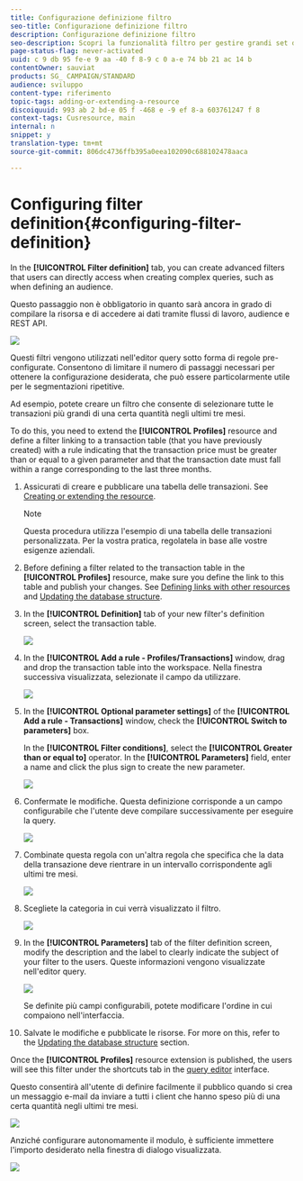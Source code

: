 ```yaml
---
title: Configurazione definizione filtro
seo-title: Configurazione definizione filtro
description: Configurazione definizione filtro
seo-description: Scopri la funzionalità filtro per gestire grandi set di dati.
page-status-flag: never-activated
uuid: c 9 db 95 fe-e 9 aa -40 f 8-9 c 0 a-e 74 bb 21 ac 14 b
contentOwner: sauviat
products: SG_ CAMPAIGN/STANDARD
audience: sviluppo
content-type: riferimento
topic-tags: adding-or-extending-a-resource
discoiquuid: 993 ab 2 bd-e 05 f -468 e -9 ef 8-a 603761247 f 8
context-tags: Cusresource, main
internal: n
snippet: y
translation-type: tm+mt
source-git-commit: 806dc4736ffb395a0eea102090c688102478aaca

---
```



# Configuring filter definition{#configuring-filter-definition}

In the **[!UICONTROL Filter definition]** tab, you can create advanced filters that users can directly access when creating complex queries, such as when defining an audience.

Questo passaggio non è obbligatorio in quanto sarà ancora in grado di compilare la risorsa e di accedere ai dati tramite flussi di lavoro, audience e REST API.

![](assets/custom_resource_filter-definition.png)

Questi filtri vengono utilizzati nell'editor query sotto forma di regole pre-configurate. Consentono di limitare il numero di passaggi necessari per ottenere la configurazione desiderata, che può essere particolarmente utile per le segmentazioni ripetitive.

Ad esempio, potete creare un filtro che consente di selezionare tutte le transazioni più grandi di una certa quantità negli ultimi tre mesi.

To do this, you need to extend the **[!UICONTROL Profiles]** resource and define a filter linking to a transaction table (that you have previously created) with a rule indicating that the transaction price must be greater than or equal to a given parameter and that the transaction date must fall within a range corresponding to the last three months.

1. Assicurati di creare e pubblicare una tabella delle transazioni. See [Creating or extending the resource](../../developing/using/creating-or-extending-the-resource.md).

   >[!NOTE]
   >
   >Questa procedura utilizza l'esempio di una tabella delle transazioni personalizzata. Per la vostra pratica, regolatela in base alle vostre esigenze aziendali.

1. Before defining a filter related to the transaction table in the **[!UICONTROL Profiles]** resource, make sure you define the link to this table and publish your changes. See [Defining links with other resources](../../developing/using/configuring-the-resource-s-data-structure.md#defining-links-with-other-resources) and [Updating the database structure](../../developing/using/updating-the-database-structure.md).
1. In the **[!UICONTROL Definition]** tab of your new filter's definition screen, select the transaction table.

   ![](assets/custom_resource_filter-definition_example-empty.png)

1. In the **[!UICONTROL Add a rule - Profiles/Transactions]** window, drag and drop the transaction table into the workspace. Nella finestra successiva visualizzata, selezionate il campo da utilizzare.

   ![](assets/custom_resource_filter-definition_example-field.png)

1. In the **[!UICONTROL Optional parameter settings]** of the **[!UICONTROL Add a rule - Transactions]** window, check the **[!UICONTROL Switch to parameters]** box.

   In the **[!UICONTROL Filter conditions]**, select the **[!UICONTROL Greater than or equal to]** operator. In the **[!UICONTROL Parameters]** field, enter a name and click the plus sign to create the new parameter.

   ![](assets/custom_resource_filter-definition_example-parameter.png)

1. Confermate le modifiche. Questa definizione corrisponde a un campo configurabile che l'utente deve compilare successivamente per eseguire la query.

   ![](assets/custom_resource_filter-definition_ex_edit-rule.png)

1. Combinate questa regola con un'altra regola che specifica che la data della transazione deve rientrare in un intervallo corrispondente agli ultimi tre mesi.

   ![](assets/custom_resource_filter-definition_example.png)

1. Scegliete la categoria in cui verrà visualizzato il filtro.

   ![](assets/custom_resource_filter-definition_category.png)

1. In the **[!UICONTROL Parameters]** tab of the filter definition screen, modify the description and the label to clearly indicate the subject of your filter to the users. Queste informazioni vengono visualizzate nell'editor query.

   ![](assets/custom_resource_filter-definition_parameters.png)

   Se definite più campi configurabili, potete modificare l'ordine in cui compaiono nell'interfaccia.

1. Salvate le modifiche e pubblicate le risorse. For more on this, refer to the [Updating the database structure](../../developing/using/updating-the-database-structure.md) section.

Once the **[!UICONTROL Profiles]** resource extension is published, the users will see this filter under the shortcuts tab in the [query editor](../../automating/using/editing-queries.md) interface.

Questo consentirà all'utente di definire facilmente il pubblico quando si crea un messaggio e-mail da inviare a tutti i client che hanno speso più di una certa quantità negli ultimi tre mesi.

![](assets/custom_resource_filter-definition_email-audience.png)

Anziché configurare autonomamente il modulo, è sufficiente immettere l'importo desiderato nella finestra di dialogo visualizzata.

![](assets/custom_resource_filter-definition_email-audience_filter.png)

